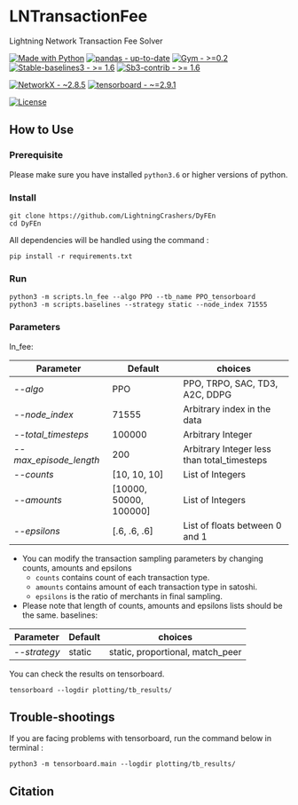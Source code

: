 # LNTransactionFee
Lightning Network Transaction Fee Solver


<div>

[![Made with Python](https://img.shields.io/badge/Python->=3.8-red?logo=python&logoColor=white)](https://python.org "Go to Python homepage")
[![pandas - up-to-date](https://img.shields.io/static/v1?label=pandas&message=up-to-date&color=blueviolet)](https://pandas.pydata.org/)
[![Gym - >=0.2](https://img.shields.io/static/v1?label=Gym&message=>%3D0.2&color=black)](https://github.com/openai/gym)
[![Stable-baselines3 - >= 1.6](https://img.shields.io/static/v1?label=Stable-baselines3&message=>%3D+1.6&color=2ea44f)](https://stable-baselines3.readthedocs.io/en/master/)
[![Sb3-contrib - >= 1.6](https://img.shields.io/static/v1?label=Sb3-contrib&message=>%3D+1.6&color=green)](https://sb3-contrib.readthedocs.io/en/master/)

[![NetworkX - ~2.8.5](https://img.shields.io/static/v1?label=NetworkX&message=~2.8.5&color=brightgreen)](https://networkx.org/)
[![tensorboard - ~=2.9.1](https://img.shields.io/static/v1?label=tensorboard&message=~%3D2.9.1&color=orange)](https://www.tensorflow.org/tensorboard/get_started#:~:text=TensorBoard%20is%20a%20tool%20for,dimensional%20space%2C%20and%20much%20more.)

[![License](https://img.shields.io/badge/License-MIT-blue)](#license)

</div>



## How to Use

### Prerequisite


Please make sure you have installed `python3.6` or higher versions of python.


### Install


```
git clone https://github.com/LightningCrashers/DyFEn
cd DyFEn
```
All dependencies will be handled using the command :

```pip install -r requirements.txt```


### Run

```
python3 -m scripts.ln_fee --algo PPO --tb_name PPO_tensorboard
python3 -m scripts.baselines --strategy static --node_index 71555
```

### Parameters
ln_fee:

| Parameter              | Default | choices                                      |
|------------------------|--------|----------------------------------------------|
| _--algo_               | PPO    | PPO, TRPO, SAC, TD3, A2C, DDPG     |
| _--node_index_           | 71555 | Arbitrary index in the data            |
| _--total_timesteps_    | 100000 | Arbitrary Integer                            |
| _--max_episode_length_ | 200    | Arbitrary Integer less than total_timesteps  |
| _--counts_             | [10, 10, 10] | List of Integers                             |
| _--amounts_            | [10000, 50000, 100000] | List of Integers |
| _--epsilons_           | [.6, .6, .6] | List of floats between 0 and 1               |


- You can modify the transaction sampling parameters by changing counts, amounts and epsilons
  - `counts` contains count of each transaction type. 
  - `amounts` contains amount of each transaction type in satoshi.
  - `epsilons` is the ratio of merchants in final sampling.
- Please note that length of counts, amounts and epsilons lists should be the same.
baselines:

| Parameter              | Default | choices                                      |
|------------------------|--------|----------------------------------------------|
| _--strategy_            | static | static, proportional, match_peer     |





You can check the results on tensorboard.

```
tensorboard --logdir plotting/tb_results/
```

## Trouble-shootings

If you are facing problems with tensorboard, run the command below in terminal :

```
python3 -m tensorboard.main --logdir plotting/tb_results/
```


## Citation



